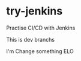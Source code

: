 try-jenkins
==============================
Practise CI/CD with Jenkins 


This is dev branchs

I'm Change something
ELO

